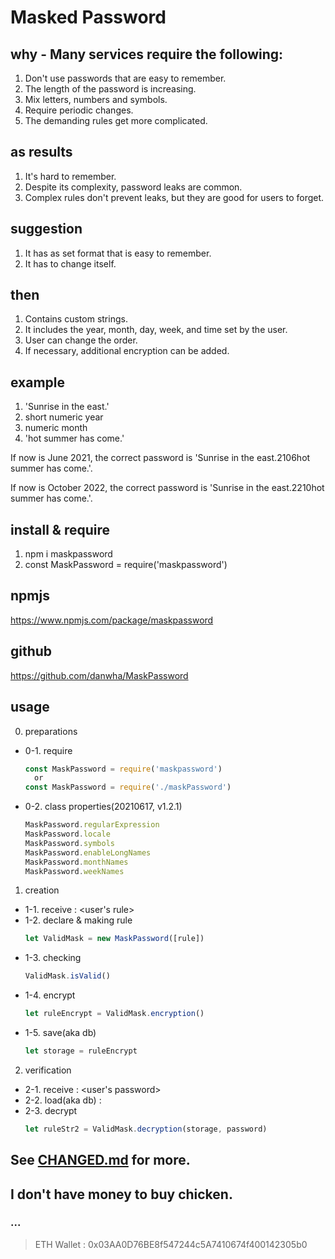 # Masked Password

## why - Many services require the following:
  1. Don't use passwords that are easy to remember.
  2. The length of the password is increasing.
  3. Mix letters, numbers and symbols.
  4. Require periodic changes.
  5. The demanding rules get more complicated.

## as results
  1. It's hard to remember.
  2. Despite its complexity, password leaks are common.
  3. Complex rules don't prevent leaks, but they are good for users to forget.

## suggestion
  1. It has as set format that is easy to remember.
  2. It has to change itself.

## then
  1. Contains custom strings.
  2. It includes the year, month, day, week, and time set by the user.
  3. User can change the order.
  4. If necessary, additional encryption can be added.

## example
  1. 'Sunrise in the east.'
  2. short numeric year
  3. numeric month
  4. 'hot summer has come.'

  If now is June 2021, the correct password is
    'Sunrise in the east.2106hot summer has come.'.

  If now is October 2022, the correct password is 'Sunrise in the east.2210hot summer has come.'.

## install & require
  1. npm i maskpassword
  2. const MaskPassword = require('maskpassword')

## npmjs
  https://www.npmjs.com/package/maskpassword

## github
  https://github.com/danwha/MaskPassword

## usage
  0. preparations
  * 0-1. require
    ```javascript
    const MaskPassword = require('maskpassword')
      or
    const MaskPassword = require('./maskPassword')
    ```
  * 0-2. class properties(20210617, v1.2.1)
    ```javascript
    MaskPassword.regularExpression
    MaskPassword.locale
    MaskPassword.symbols
    MaskPassword.enableLongNames
    MaskPassword.monthNames
    MaskPassword.weekNames
    ```

  1. creation
  * 1-1. receive        : <user's rule>
  * 1-2. declare & making rule
    ```javascript
    let ValidMask = new MaskPassword([rule])
    ```
  * 1-3. checking
    ```javascript
    ValidMask.isValid()
    ```
  * 1-4. encrypt
    ```javascript
    let ruleEncrypt = ValidMask.encryption()
    ```
  * 1-5. save(aka db)
    ```javascript
    let storage = ruleEncrypt
    ```

  2. verification
  * 2-1. receive        : <user's password>
  * 2-2. load(aka db)   : 
  * 2-3. decrypt
    ```javascript
    let ruleStr2 = ValidMask.decryption(storage, password)
    ```

## See [CHANGED.md](https://github.com/danwha/MaskPassword/blob/main/CHANGED.md) for more.

## I don't have money to buy chicken.
  ### ...
  > ETH Wallet : 0x03AA0D76BE8f547244c5A7410674f400142305b0
